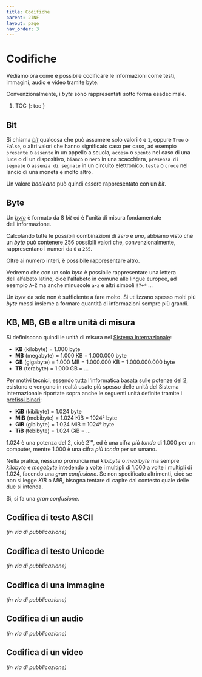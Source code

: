 ```yaml
---
title: Codifiche
parent: 2INF
layout: page
nav_order: 3
---
```


# Codifiche

Vediamo ora come è possibile codificare le informazioni
come testi, immagini, audio e video tramite byte.

Convenzionalmente, i _byte_ sono rappresentati sotto forma esadecimale.

1. TOC
{: toc }

## Bit

Si chiama [_bit_](https://it.wikipedia.org/wiki/Bit) qualcosa che può assumere solo valori `0` e `1`,
oppure `True` o `False`, o altri valori che hanno significato caso per caso,
ad esempio `presente` o `assente` in un appello a scuola, 
`acceso` o `spento` nel caso di una luce o di un dispositivo,
`bianco` o `nero` in una scacchiera, `presenza di segnale` o
`assenza di segnale` in un circuito elettronico, `testa` o `croce` nel lancio
di una moneta e molto altro.

Un valore _booleano_ può quindi essere rappresentato con un _bit_.

## Byte

Un [_byte_](https://it.wikipedia.org/wiki/Byte) è formato da 8 _bit_
ed è l'unità di misura fondamentale dell'informazione.

Calcolando tutte le possibili combinazioni di _zero_ e _uno_,
abbiamo visto che un _byte_ può contenere 256 possibili valori che,
convenzionalmente, rappresentano i numeri da `0` a `255`.

Oltre ai numero interi, è possibile rappresentare altro.

Vedremo che con un solo _byte_ è possibile rappresentare una lettera
dell'alfabeto latino, cioè l'alfabeto in comune alle lingue europee,
ad esempio `A`-`Z` ma anche minuscole `a`-`z` e altri simboli `!?+*` ...

Un _byte_ da solo non è sufficiente a fare molto. Si utilizzano spesso
molti più _byte_ messi insieme a formare quantità di informazioni sempre più grandi.

## KB, MB, GB e altre unità di misura

Si definiscono quindi le unità di misura nel
[Sistema Internazionale](https://it.wikipedia.org/wiki/Prefissi_del_Sistema_internazionale_di_unit%C3%A0_di_misura):

- **KB** (kilobyte) = 1.000 byte
- **MB** (megabyte) = 1.000 KB = 1.000.000 byte
- **GB** (gigabyte) = 1.000 MB = 1.000.000 KB = 1.000.000.000 byte
- **TB** (terabyte) = 1.000 GB = ...

Per motivi tecnici, essendo tutta l'informatica basata sulle potenze del 2,
esistono e vengono in realtà usate più spesso delle unità del Sistema Internazionale
riportate sopra anche le seguenti unità definite tramite i
[prefissi binari](https://it.wikipedia.org/wiki/Prefissi_per_multipli_binari):

- **KiB** (kibibyte) = 1.024 byte
- **MiB** (mebibyte) = 1.024 KiB = 1024² byte
- **GiB** (gibibyte) = 1.024 MiB = 1024³ byte
- **TiB** (tebibyte) = 1.024 GiB = ...

1.024 è una potenza del 2, cioè 2¹⁰, ed è una cifra _più tonda_ di 1.000
per un computer, mentre 1.000 è una cifra _più tonda_ per un umano.

Nella pratica, nessuno pronuncia mai _kibibyte_ o _mebibyte_ ma sempre _kilobyte_ e _megabyte_
intedendo a volte i multipli di 1.000 a volte i multipli di 1.024, facendo
una _gran confusione_. Se non specificato altrimenti, cioè se non si legge _KiB_ o _MiB_,
bisogna tentare di capire dal contesto quale delle due si intenda.

Sì, si fa una _gran confusione_.

## Codifica di testo ASCII
_(in via di pubblicazione)_

## Codifica di testo Unicode
_(in via di pubblicazione)_

## Codifica di una immagine
_(in via di pubblicazione)_

## Codifica di un audio
_(in via di pubblicazione)_

## Codifica di un video
_(in via di pubblicazione)_